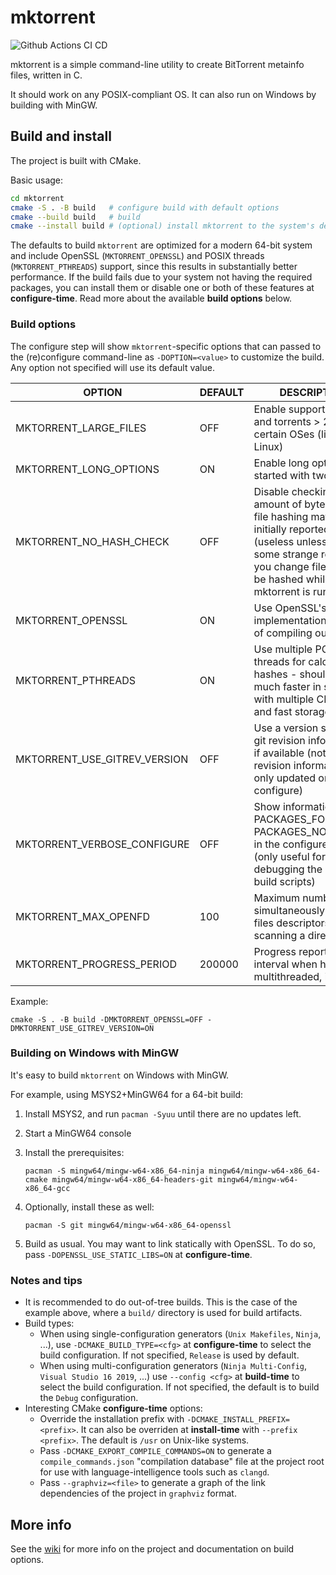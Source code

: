 # mktorrent

![Github Actions CI CD](https://github.com/FranciscoPombal/mktorrent/workflows/Github%20Actions%20CI%20CD/badge.svg)

mktorrent is a simple command-line utility to create BitTorrent metainfo files, written in C.

It should work on any POSIX-compliant OS. It can also run on Windows by building with MinGW.

## Build and install

The project is built with CMake.

Basic usage:

```sh
cd mktorrent
cmake -S . -B build   # configure build with default options
cmake --build build   # build
cmake --install build # (optional) install mktorrent to the system's default installation prefix
```

The defaults to build `mktorrent` are optimized for a modern 64-bit system and include OpenSSL (`MKTORRENT_OPENSSL`) and POSIX threads (`MKTORRENT_PTHREADS`) support, since this results in substantially better performance.
If the build fails due to your system not having the required packages, you can install them or disable one or both of these features at **configure-time**. Read more about the available **build options** below.

### Build options

The configure step will show `mktorrent`-specific options that can passed to the (re)configure command-line as `-DOPTION=<value>` to customize the build.
Any option not specified will use its default value.

| OPTION                       | DEFAULT | DESCRIPTION |
|------------------------------|---------|-------------|
| MKTORRENT_LARGE_FILES        | OFF     | Enable support for files and torrents > 2 GiB on certain OSes (like 32-bit Linux) |
| MKTORRENT_LONG_OPTIONS       | ON      | Enable long options, started with two dashes |
| MKTORRENT_NO_HASH_CHECK      | OFF     | Disable checking if amount of bytes read for file hashing matches initially reported sizes (useless unless, for some strange reason, you change files yet to be hashed while mktorrent is running) |
| MKTORRENT_OPENSSL            | ON      | Use OpenSSL's SHA-1 implementation instead of compiling our own |
| MKTORRENT_PTHREADS           | ON      | Use multiple POSIX threads for calculating hashes - should be much faster in systems with multiple CPU cores and fast storage |
| MKTORRENT_USE_GITREV_VERSION | OFF     | Use a version string with git revision information, if available (note that git revision information is only updated on re-configure) |
| MKTORRENT_VERBOSE_CONFIGURE  | OFF     | Show information about PACKAGES_FOUND and PACKAGES_NOT_FOUND in the configure output (only useful for debugging the CMake build scripts) |
| MKTORRENT_MAX_OPENFD         | 100     | Maximum number of simultaneously opened files descriptors when scanning a directory |
| MKTORRENT_PROGRESS_PERIOD    | 200000  | Progress report update interval when hashing multithreaded, in μs |

Example:

`cmake -S . -B build -DMKTORRENT_OPENSSL=OFF -DMKTORRENT_USE_GITREV_VERSION=ON`

### Building on Windows with MinGW

It's easy to build `mktorrent` on Windows with MinGW.

For example, using MSYS2+MinGW64 for a 64-bit build:

1. Install MSYS2, and run `pacman -Syuu` until there are no updates left.
2. Start a MinGW64 console
3. Install the prerequisites:

    `pacman -S mingw64/mingw-w64-x86_64-ninja mingw64/mingw-w64-x86_64-cmake mingw64/mingw-w64-x86_64-headers-git mingw64/mingw-w64-x86_64-gcc`

4. Optionally, install these as well:

    `pacman -S git mingw64/mingw-w64-x86_64-openssl`

5. Build as usual. You may want to link statically with OpenSSL. To do so, pass `-DOPENSSL_USE_STATIC_LIBS=ON` at **configure-time**.

### Notes and tips

- It is recommended to do out-of-tree builds. This is the case of the example above, where a `build/` directory is used for build artifacts.
- Build types:
  - When using single-configuration generators (`Unix Makefiles`, `Ninja`, ...), use `-DCMAKE_BUILD_TYPE=<cfg>` at **configure-time** to select the build configuration. If not specified, `Release` is used by default.
  - When using multi-configuration generators (`Ninja Multi-Config`, `Visual Studio 16 2019`, ...) use `--config <cfg>` at **build-time** to select the build configuration. If not specified, the default is to build the `Debug` configuration.
- Interesting CMake **configure-time** options:
  - Override the installation prefix with `-DCMAKE_INSTALL_PREFIX=<prefix>`. It can also be overriden at **install-time** with `--prefix <prefix>`. The default is `/usr` on Unix-like systems.
  - Pass `-DCMAKE_EXPORT_COMPILE_COMMANDS=ON` to generate a `compile_commands.json` "compilation database" file at the project root for use with language-intelligence tools such as `clangd`.
  - Pass `--graphviz=<file>` to generate a graph of the link dependencies of the project in `graphviz` format.

## More info

See the [wiki][link wiki] for more info on the project and documentation on build options.

[link wiki]: https://github.com/Rudde/mktorrent/wiki
